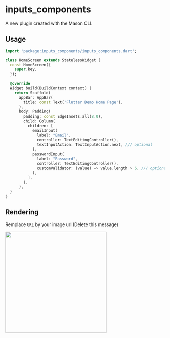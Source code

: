 # inputs_components

A new plugin created with the Mason CLI.

## Usage

```dart
import 'package:inputs_components/inputs_components.dart';

class HomeScreen extends StatelessWidget {
  const HomeScreen({
    super.key,
  });

  @override
  Widget build(BuildContext context) {
    return Scaffold(
      appBar: AppBar(
        title: const Text('Flutter Demo Home Page'),
      ),
      body: Padding(
        padding: const EdgeInsets.all(8.0),
        child: Column(
          children: [
            emailInput(
              label: "Email",
              controller: TextEditingController(),
              textInputAction: TextInputAction.next, /// optional
            ),
            passwordInput(
              label: "Password",
              controller: TextEditingController(),
              customValidator: (value) => value.length > 6, /// optional
            ),
          ],
        ),
      ),
  }
}
```


## Rendering

Remplace `URL` by your image url (Delete this message)

<img src="URL" width="320px" />

